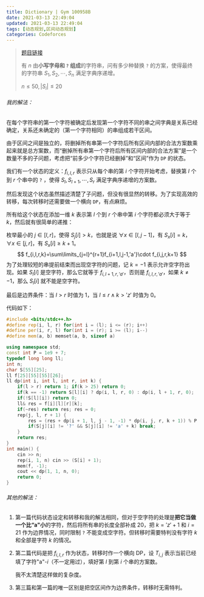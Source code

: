 ```yaml
---
title: Dictionary | Gym 100958B
date: 2021-03-13 22:49:04
updated: 2021-03-13 22:49:04
tags: [动态规划,区间动态规划]
categories: Codeforces
---
```

> [题目链接](http://codeforces.com/gym/100958/problem/B)
>
> 有 $n$ 由**小写字母和 ```?``` 组成**的字符串，问有多少种替换 ```?``` 的方案，使得最终的字符串 $S_1,S_2,\cdots,S_n$ 满足字典序递增。
>
> $n \le 50, |S_i| \le 20$

###### 我的解法：

在每个字符串的第一个字符被确定后发现第一个字符不同的串之间字典是关系已经确定，关系还未确定的（第一个字符相同）的串组成若干区间。

由于区间之间是独立的，将删掉所有串第一个字符后所有区间内部的合法方案数乘起来就是总方案数，而“删掉所有串第一个字符后所有区间内部的合法方案”是一个数量不多的子问题，考虑把“前多少个字符已经删掉”和“区间”作为 ```DP``` 的状态。

我们有一个状态的定义：$f_{i,l,r}$ 表示只从每个串的第 $i$ 个字符开始考虑，替换第 $l$ 个到 $r$ 个串中的 ```?``` ，使得 $S_l,S_{l+1},\cdots,S_r$ 满足字典序递增的方案数。

然后发现这个状态虽然描述清楚了子问题，但没有很显然的转移。为了实现高效的转移，每次转移时还需要做一个横向 ```DP```，有点麻烦。

所有给这个状态在添加一维 $k$ 表示第 $l$ 个到 $r$ 个串中第 $i$ 个字符都必须大于等于 $k$，然后就有很简单的递推：

枚举最小的 $j \in [l,r]$，使得 $S_{j}[i] > k$，也就是说 $\forall x \in [l,j-1]$，有 $S_x[i] = k$，$\forall x \in [j,r]$，有 $S_x[i] \ge k + 1$。
$$
f_{i,l,r,k}=\sum\limits_{j=l}^{r+1}f_{i+1,l,j-1,'a'}\cdot f_{i,j,r,k+1}
$$
为了处理较短的串提前结束而出现空字符的问题，记 $k=-1$ 表示允许空字符出现。如果 $S_l[i]$ 是空字符，那么它就等于 $f_{i,l+1,r,'a'}$，否则是 $f_{i,l,r,'a'}$，如果 $k \ne -1$，那么 $S_l[i]$ 就不能是空字符。

最后是边界条件：当 $l > r$ 时值为 $1$，当 $l \le r \land k > 'z'$ 时值为 $0$。

代码如下：

```cpp
#include <bits/stdc++.h>
#define rep(i, l, r) for(int i = (l); i <= (r); i++)
#define per(i, r, l) for(int i = (r); i >= (l); i--)
#define mem(a, b) memset(a, b, sizeof a)

using namespace std;
const int P = 1e9 + 7;
typedef long long ll;
int n;
char S[55][25];
ll f[25][55][55][26];
ll dp(int i, int l, int r, int k) {
    if(l > r) return 1; if(k > 25) return 0;
    if(k == -1) return S[l][i] ? dp(i, l, r, 0) : dp(i, l + 1, r, 0);
    if(!S[l][i]) return 0;
    ll& res = f[i][l][r][k];
    if(~res) return res; res = 0;
    rep(j, l, r + 1) {
        res = (res + dp(i + 1, l, j - 1, -1) * dp(i, j, r, k + 1)) % P;
        if(S[j][i] != '?' && S[j][i] != 'a' + k) break;
    }
    return res;
}
int main() {
    cin >> n;
    rep(i, 1, n) cin >> (S[i] + 1);
    mem(f, -1);
    cout << dp(1, 1, n, 0);
    return 0;
}
```

###### 其他的解法：

1. 第一篇代码状态设定和转移和我的解法相同，但对于空字符的处理是**把它当做一个比“a"小**的字符，然后将所有串的长度全部补成 $20$，把 $k='z'+1$ 和 $i=21$ 作为边界情况，同时限制 ```?``` 不能变成空字符。但转移时需要特判没有字符 $k$ 和全部是字符 $k$ 的情况。

2. 第二篇代码是把 $f_{i,l,r}$ 作为状态，转移时作一个横向 DP，设 $T_{i,j}$ 表示当前已经填了字符"a"-$i$（不一定用过），填好第 $l$ 到第 $i$ 个串的方案数。

   我不太清楚这样做的复杂度。

3. 第三篇和第一篇的唯一区别是把空区间作为边界条件，转移时无需特判。